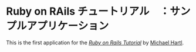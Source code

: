 # Ruby on RAils チュートリアル　：サンプルアプリケーション

This is the first application for the 
[*Ruby on Rails Tutorial*](http://railstutorial.jp/)
by [Michael Hartl](http://michaelhartl.com/).

